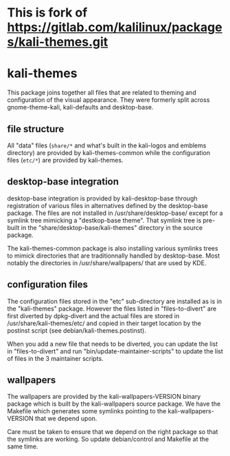 # **This is fork of https://gitlab.com/kalilinux/packages/kali-themes.git**

# kali-themes

This package joins together all files that are related to theming
and configuration of the visual appearance. They were formerly split
across gnome-theme-kali, kali-defaults and desktop-base.

## file structure

All "data" files (`share/*` and what's built in the kali-logos and emblems
directory) are provided by kali-themes-common while the configuration
files (`etc/*`) are provided by kali-themes.

## desktop-base integration

desktop-base integration is provided by kali-desktop-base through
registration of various files in alternatives defined by the desktop-base
package. The files are not installed in /usr/share/desktop-base/
except for a symlink tree mimicking a "destkop-base theme". That symlink
tree is pre-built in the "share/desktop-base/kali-themes" directory in the
source package.

The kali-themes-common package is also installing various symlinks
trees to mimick directories that are traditionnally handled by
desktop-base. Most notably the directories in /usr/share/wallpapers/ that
are used by KDE.

## configuration files

The configuration files stored in the "etc" sub-directory are installed
as is in the "kali-themes" package. However the files listed in
"files-to-divert" are first diverted by dpkg-divert and the actual
files are stored in /usr/share/kali-themes/etc/ and copied in their
target location by the postinst script (see debian/kali-themes.postinst).

When you add a new file that needs to be diverted, you can update
the list in "files-to-divert" and run "bin/update-maintainer-scripts"
to update the list of files in the 3 maintainer scripts.

## wallpapers

The wallpapers are provided by the kali-wallpapers-VERSION binary package
which is built by the kali-wallpapers source package. We have the Makefile
which generates some symlinks pointing to the kali-wallpapers-VERSION that
we depend upon.

Care must be taken to ensure that we depend on the right package so that
the symlinks are working. So update debian/control and Makefile at the
same time.
